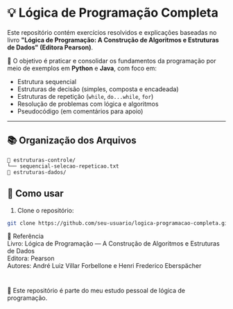 # 💡 Lógica de Programação Completa

Este repositório contém exercícios resolvidos e explicações baseadas no livro **"Lógica de Programação: A Construção de Algoritmos e Estruturas de Dados" (Editora Pearson)**.

🎯 O objetivo é praticar e consolidar os fundamentos da programação por meio de exemplos em **Python** e **Java**, com foco em:

- Estrutura sequencial
- Estruturas de decisão (simples, composta e encadeada)
- Estruturas de repetição (`while`, `do...while`, `for`)
- Resolução de problemas com lógica e algoritmos
- Pseudocódigo (em comentários para apoio)

---

## 📚 Organização dos Arquivos
```
📁 estruturas-controle/
└── sequencial-selecao-repeticao.txt 
📁 estruturas-dados/
```




## 🚀 Como usar

1. Clone o repositório:
```bash
git clone https://github.com/seu-usuario/logica-programacao-completa.git
```


📖 Referência  
Livro: Lógica de Programação — A Construção de Algoritmos e Estruturas de Dados  
Editora: Pearson  
Autores: André Luiz Villar Forbellone e Henri Frederico Eberspächer

#

📌 Este repositório é parte do meu estudo pessoal de lógica de programação.



